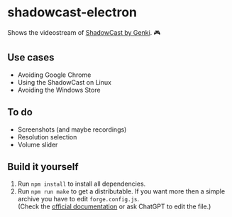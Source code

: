 # shadowcast-electron
Shows the videostream of [ShadowCast by Genki](https://www.genkithings.com/products/shadowcast). 🎮

## Use cases

- Avoiding Google Chrome
- Using the ShadowCast on Linux
- Avoiding the Windows Store

## To do

- Screenshots (and maybe recordings)
- Resolution selection
- Volume slider

## Build it yourself

1. Run `npm install` to install all dependencies.
2. Run `npm run make` to get a distributable. If you want more then a simple archive you have to edit `forge.config.js`.  
    (Check the [official documentation](https://www.electronforge.io/config/makers) or ask ChatGPT to edit the file.)